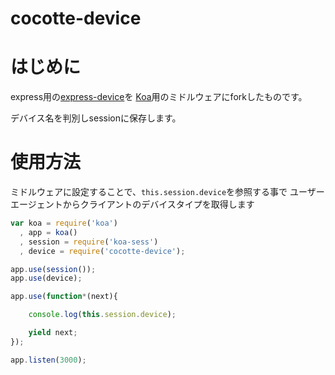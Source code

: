 cocotte-device
==============

# はじめに

express用の[express-device](https://www.npmjs.org/package/express-device)を
[Koa](http://koajs.com/)用のミドルウェアにforkしたものです。

デバイス名を判別しsessionに保存します。

# 使用方法

ミドルウェアに設定することで、`this.session.device`を参照する事で
ユーザーエージェントからクライアントのデバイスタイプを取得します

```javascript
var koa = require('koa')
  , app = koa()
  , session = require('koa-sess')
  , device = require('cocotte-device');

app.use(session());
app.use(device);

app.use(function*(next){

	console.log(this.session.device);

	yield next;
});

app.listen(3000);
```
